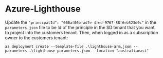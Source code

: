 # Azure-Lighthouse

Update the `"principalId": "660af00b-ad7e-4fed-9767-88f6eb523d0c"` in the `parameters.json` file to be Id of the principle in the SD tenant that you want to project into the customers tenant. Then, when logged in as a subscription owner to the customers tenant:

`az deployment create --template-file .\lighthouse-arm.json --parameters .\lighthouse-parameters.json --location "australiaeast"`
